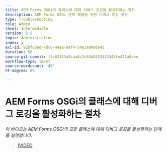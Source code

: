 ```yaml
---
title: AEM Forms OSGi의 클래스에 대해 디버그 로깅을 활성화하는 절차
description: AEM Forms OSGi 문제 해결을 위한 디버그 로깅 구성
type: Troubleshooting
role: Admin
level: Intermediate
version: 6.5
topic: Administration
index: y
exl-id: 92bf6bad-4dc0-44aa-9af4-54a3a9088643
duration: 56
source-git-commit: f4c621f3a9caa8c2c64b8323312343fe421a5aee
workflow-type: tm+mt
source-wordcount: '49'
ht-degree: 0%

---
```


# AEM Forms OSGi의 클래스에 대해 디버그 로깅을 활성화하는 절차

*이 비디오는 AEM Forms OSGi의 모든 클래스에 대해 디버그 로깅을 활성화하는 단계를 설명합니다.*

>[!VIDEO](https://video.tv.adobe.com/v/335521?quality=12&learn=on)
